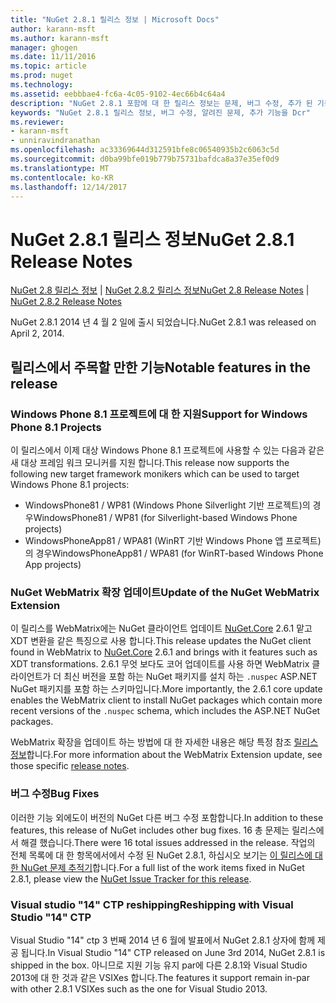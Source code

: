 ```yaml
---
title: "NuGet 2.8.1 릴리스 정보 | Microsoft Docs"
author: karann-msft
ms.author: karann-msft
manager: ghogen
ms.date: 11/11/2016
ms.topic: article
ms.prod: nuget
ms.technology: 
ms.assetid: eebbbae4-fc6a-4c05-9102-4ec66b4c64a4
description: "NuGet 2.8.1 포함에 대 한 릴리스 정보는 문제, 버그 수정, 추가 된 기능 및 Dcr 알려져 있습니다."
keywords: "NuGet 2.8.1 릴리스 정보, 버그 수정, 알려진 문제, 추가 기능을 Dcr"
ms.reviewer:
- karann-msft
- unniravindranathan
ms.openlocfilehash: ac33369644d312591bfe8c06540935b2c6063c5d
ms.sourcegitcommit: d0ba99bfe019b779b75731bafdca8a37e35ef0d9
ms.translationtype: MT
ms.contentlocale: ko-KR
ms.lasthandoff: 12/14/2017
---
```

# <a name="nuget-281-release-notes"></a><span data-ttu-id="20644-104">NuGet 2.8.1 릴리스 정보</span><span class="sxs-lookup"><span data-stu-id="20644-104">NuGet 2.8.1 Release Notes</span></span>

<span data-ttu-id="20644-105">[NuGet 2.8 릴리스 정보](../release-notes/nuget-2.8.md) | [NuGet 2.8.2 릴리스 정보](../release-notes/nuget-2.8.2.md)</span><span class="sxs-lookup"><span data-stu-id="20644-105">[NuGet 2.8 Release Notes](../release-notes/nuget-2.8.md) | [NuGet 2.8.2 Release Notes](../release-notes/nuget-2.8.2.md)</span></span>

<span data-ttu-id="20644-106">NuGet 2.8.1 2014 년 4 월 2 일에 출시 되었습니다.</span><span class="sxs-lookup"><span data-stu-id="20644-106">NuGet 2.8.1 was released on April 2, 2014.</span></span>

## <a name="notable-features-in-the-release"></a><span data-ttu-id="20644-107">릴리스에서 주목할 만한 기능</span><span class="sxs-lookup"><span data-stu-id="20644-107">Notable features in the release</span></span>

### <a name="support-for-windows-phone-81-projects"></a><span data-ttu-id="20644-108">Windows Phone 8.1 프로젝트에 대 한 지원</span><span class="sxs-lookup"><span data-stu-id="20644-108">Support for Windows Phone 8.1 Projects</span></span>
<span data-ttu-id="20644-109">이 릴리스에서 이제 대상 Windows Phone 8.1 프로젝트에 사용할 수 있는 다음과 같은 새 대상 프레임 워크 모니커를 지원 합니다.</span><span class="sxs-lookup"><span data-stu-id="20644-109">This release now supports the following new target framework monikers which can be used to target Windows Phone 8.1 projects:</span></span>

* <span data-ttu-id="20644-110">WindowsPhone81 / WP81 (Windows Phone Silverlight 기반 프로젝트)의 경우</span><span class="sxs-lookup"><span data-stu-id="20644-110">WindowsPhone81 / WP81 (for Silverlight-based Windows Phone projects)</span></span>
* <span data-ttu-id="20644-111">WindowsPhoneApp81 / WPA81 (WinRT 기반 Windows Phone 앱 프로젝트)의 경우</span><span class="sxs-lookup"><span data-stu-id="20644-111">WindowsPhoneApp81 / WPA81 (for WinRT-based Windows Phone App projects)</span></span>

### <a name="update-of-the-nuget-webmatrix-extension"></a><span data-ttu-id="20644-112">NuGet WebMatrix 확장 업데이트</span><span class="sxs-lookup"><span data-stu-id="20644-112">Update of the NuGet WebMatrix Extension</span></span>
<span data-ttu-id="20644-113">이 릴리스를 WebMatrix에는 NuGet 클라이언트 업데이트 [NuGet.Core](https://www.nuget.org/packages/Nuget.Core/2.6.1) 2.6.1 맡고 XDT 변환을 같은 특징으로 사용 합니다.</span><span class="sxs-lookup"><span data-stu-id="20644-113">This release updates the NuGet client found in WebMatrix to [NuGet.Core](https://www.nuget.org/packages/Nuget.Core/2.6.1) 2.6.1 and brings with it features such as XDT transformations.</span></span> <span data-ttu-id="20644-114">2.6.1 무엇 보다도 코어 업데이트를 사용 하면 WebMatrix 클라이언트가 더 최신 버전을 포함 하는 NuGet 패키지를 설치 하는 `.nuspec` ASP.NET NuGet 패키지를 포함 하는 스키마입니다.</span><span class="sxs-lookup"><span data-stu-id="20644-114">More importantly, the 2.6.1 core update enables the WebMatrix client to install NuGet packages which contain more recent versions of the `.nuspec` schema, which includes the ASP.NET NuGet packages.</span></span>

<span data-ttu-id="20644-115">WebMatrix 확장을 업데이트 하는 방법에 대 한 자세한 내용은 해당 특정 참조 [릴리스 정보](../release-notes/nuget-2.6.1-for-WebMatrix.md)합니다.</span><span class="sxs-lookup"><span data-stu-id="20644-115">For more information about the WebMatrix Extension update, see those specific [release notes](../release-notes/nuget-2.6.1-for-WebMatrix.md).</span></span>

### <a name="bug-fixes"></a><span data-ttu-id="20644-116">버그 수정</span><span class="sxs-lookup"><span data-stu-id="20644-116">Bug Fixes</span></span>
<span data-ttu-id="20644-117">이러한 기능 외에도이 버전의 NuGet 다른 버그 수정 포함합니다.</span><span class="sxs-lookup"><span data-stu-id="20644-117">In addition to these features, this release of NuGet includes other bug fixes.</span></span> <span data-ttu-id="20644-118">16 총 문제는 릴리스에서 해결 했습니다.</span><span class="sxs-lookup"><span data-stu-id="20644-118">There were 16 total issues addressed in the release.</span></span> <span data-ttu-id="20644-119">작업의 전체 목록에 대 한 항목에서에서 수정 된 NuGet 2.8.1, 하십시오 보기는 [이 릴리스에 대 한 NuGet 문제 추적기](https://nuget.codeplex.com/workitem/list/advanced?keyword=&status=All&type=All&priority=All&release=NuGet%202.8.1&assignedTo=All&component=All&sortField=LastUpdatedDate&sortDirection=Descending&page=0&reasonClosed=All)합니다.</span><span class="sxs-lookup"><span data-stu-id="20644-119">For a full list of the work items fixed in NuGet 2.8.1, please view the [NuGet Issue Tracker for this release](https://nuget.codeplex.com/workitem/list/advanced?keyword=&status=All&type=All&priority=All&release=NuGet%202.8.1&assignedTo=All&component=All&sortField=LastUpdatedDate&sortDirection=Descending&page=0&reasonClosed=All).</span></span>

### <a name="reshipping-with-visual-studio-14-ctp"></a><span data-ttu-id="20644-120">Visual studio "14" CTP reshipping</span><span class="sxs-lookup"><span data-stu-id="20644-120">Reshipping with Visual Studio "14" CTP</span></span>
<span data-ttu-id="20644-121">Visual Studio "14" ctp 3 번째 2014 년 6 월에 발표에서 NuGet 2.8.1 상자에 함께 제공 됩니다.</span><span class="sxs-lookup"><span data-stu-id="20644-121">In Visual Studio "14" CTP released on June 3rd 2014, NuGet 2.8.1 is shipped in the box.</span></span> <span data-ttu-id="20644-122">아니므로 지원 기능 유지 par에 다른 2.8.1와 Visual Studio 2013에 대 한 것과 같은 VSIXes 합니다.</span><span class="sxs-lookup"><span data-stu-id="20644-122">The features it support remain in-par with other 2.8.1 VSIXes such as the one for Visual Studio 2013.</span></span>
